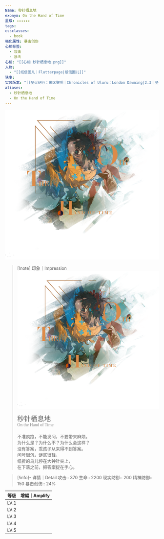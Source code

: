 ```yaml
---
Name: 秒针栖息地
exonym: On the Hand of Time
星级: ✦✦✦✦✦✦
tags: 
cssclasses:
  - book
强化属性: 暴击创伤
心相标签:
  - 攻击
  - 暴击
心相: "[[心相 秒针栖息地.png]]"
人物:
  - "[[纸信圈儿｜Flutterpage|纸信圈儿]]"
轶事: 
实装版本: "[[圣火纪行：东区黎明｜Chronicles of Uluru：London Dawning|2.3｜圣火纪行：东区黎明]]"
aliases:
  - 秒针栖息地
  - On the Hand of Time
---
```

![cover](assets/秒针栖息地｜On%20the%20Hand%20of%20Time.assets/心相%20秒针栖息地.png)

> [!note] 印象｜Impression
> ![心相 秒针栖息地|inlL|300](assets/秒针栖息地｜On%20the%20Hand%20of%20Time.assets/心相%20秒针栖息地.png)
> <p style="font-family: '家族宋', sans-serif; font-size: 22px; line-height: 0.75; text-indent: 0;">秒针栖息地<br><span style="font-family: serif; font-size: 14px; color: #888888;">On the Hand of Time</span></p>
> 
> 不准疯跑，不能发问，不要带来麻烦。  
> 为什么是？为什么不？为什么会这样？  
> 没有答案，乖孩子从来得不到答案。  
> 问号很沉，谜底很轻，  
> 纸折的鸟儿停在大钟针尖上，  
> 在下落之前，把答案捉在手心。

> [!info]- 详情｜Detail
> 攻击:: 370
> 生命:: 2200
> 现实防御:: 200
> 精神防御:: 150
> 暴击创伤:: 24%

|  等级  | 增幅｜Amplify |
| :--: | :--------: |
| LV.1 |            |
| LV.2 |            |
| LV.3 |            |
| LV.4 |            |
| LV.5 |            |
